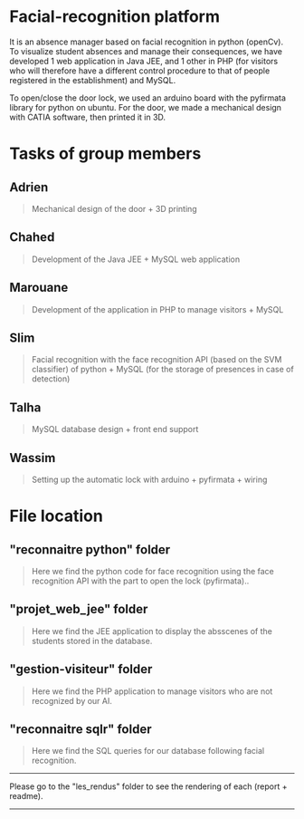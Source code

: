 # Facial-recognition platform 

It is an absence manager based on facial recognition in python (openCv).
To visualize student absences and manage their consequences, we have developed 1 web application in Java JEE, and 1 other in PHP (for visitors who will therefore have a different control procedure to that of people registered in the establishment) and MySQL. 

To open/close the door lock, we used an arduino board with the pyfirmata library for python on ubuntu. For the door, we made a mechanical design with CATIA software, then printed it in 3D.

# Tasks of group members
 ## Adrien
 > Mechanical design of the door + 3D printing

 ## Chahed
 > Development of the Java JEE + MySQL web application

 ## Marouane
 > Development of the application in PHP to manage visitors + MySQL

  ## Slim 
  > Facial recognition with the face recognition API (based on the SVM classifier) of python + MySQL (for the storage of presences in case of detection)

  ## Talha
  > MySQL database design + front end support
  
  ## Wassim
  > Setting up the automatic lock with arduino + pyfirmata + wiring

# File location
## "reconnaitre python" folder
 > Here we find the python code for face recognition using the face recognition API with the part to open the lock (pyfirmata)..

 ## "projet_web_jee" folder
 > Here we find the JEE application to display the absscenes of the students stored in the database.

 ## "gestion-visiteur" folder
 > Here we find the PHP application to manage visitors who are not recognized by our AI.

  ## "reconnaitre sqlr" folder 
  > Here we find the SQL queries for our database following facial recognition.

************************************************** ************************************************
Please go to the "les_rendus" folder to see the rendering of each (report + readme).
************************************************** **************************************************
